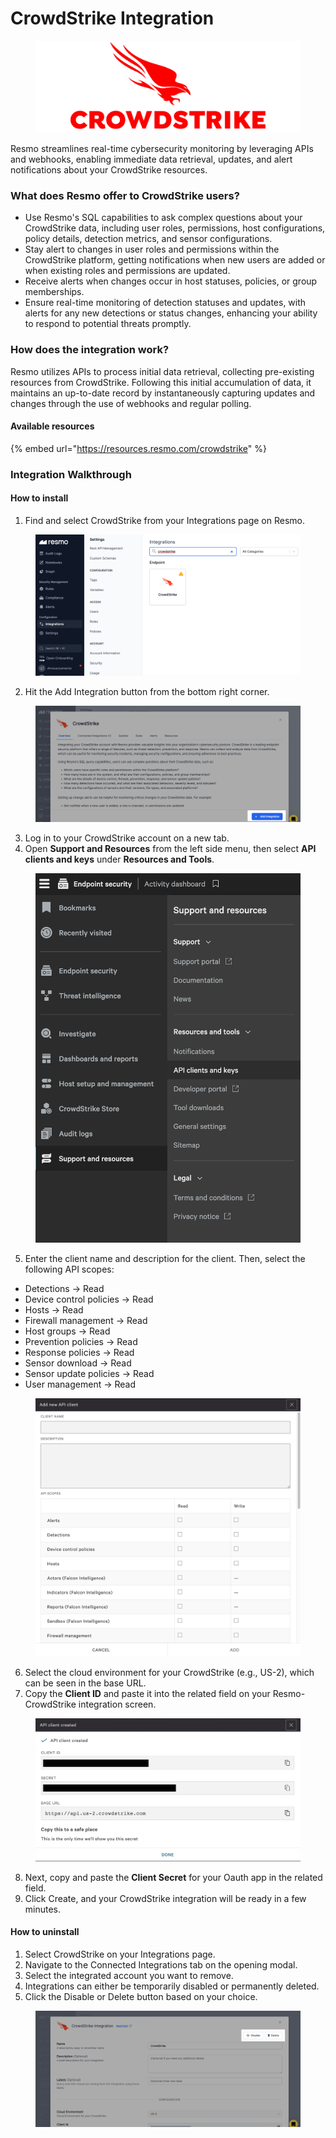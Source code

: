 # CrowdStrike Integration



<figure><img src="../.gitbook/assets/crowdstrike-logo (1).png" alt=""><figcaption></figcaption></figure>

Resmo streamlines real-time cybersecurity monitoring by leveraging APIs and webhooks, enabling immediate data retrieval, updates, and alert notifications about your CrowdStrike resources.

### What does Resmo offer to CrowdStrike users?

* Use Resmo's SQL capabilities to ask complex questions about your CrowdStrike data, including user roles, permissions, host configurations, policy details, detection metrics, and sensor configurations.&#x20;
* Stay alert to changes in user roles and permissions within the CrowdStrike platform, getting notifications when new users are added or when existing roles and permissions are updated.&#x20;
* Receive alerts when changes occur in host statuses, policies, or group memberships.
* Ensure real-time monitoring of detection statuses and updates, with alerts for any new detections or status changes, enhancing your ability to respond to potential threats promptly.

### How does the integration work?

Resmo utilizes APIs to process initial data retrieval, collecting pre-existing resources from CrowdStrike. Following this initial accumulation of data, it maintains an up-to-date record by instantaneously capturing updates and changes through the use of webhooks and regular polling.

#### Available resources

{% embed url="https://resources.resmo.com/crowdstrike" %}

### Integration Walkthrough

#### How to install

1. Find and select CrowdStrike from your Integrations page on Resmo.

<figure><img src="../.gitbook/assets/select-crowdstrike.png" alt=""><figcaption></figcaption></figure>

2. Hit the Add Integration button from the bottom right corner.

<figure><img src="../.gitbook/assets/add-integration.png" alt=""><figcaption></figcaption></figure>

3. Log in to your CrowdStrike account on a new tab.
4. Open **Support and Resources** from the left side menu, then select **API clients and keys** under **Resources and Tools**.

<figure><img src="../.gitbook/assets/api.png" alt=""><figcaption></figcaption></figure>

5. Enter the client name and description for the client. Then, select the following API scopes:

* Detections -> Read
* Device control policies -> Read
* Hosts -> Read
* Firewall management -> Read
* Host groups -> Read
* Prevention policies -> Read
* Response policies -> Read
* Sensor download -> Read
* Sensor update policies -> Read
* User management -> Read

<figure><img src="../.gitbook/assets/add-new-api.png" alt=""><figcaption></figcaption></figure>

6. Select the cloud environment for your CrowdStrike (e.g., US-2), which can be seen in the base URL.
7. Copy the **Client ID** and paste it into the related field on your Resmo-CrowdStrike integration screen.

<figure><img src="../.gitbook/assets/api-created.jpg" alt=""><figcaption></figcaption></figure>

8. Next, copy and paste the **Client Secret** for your Oauth app in the related field.
9. Click Create, and your CrowdStrike integration will be ready in a few minutes.

#### How to uninstall

1. Select CrowdStrike on your Integrations page.
2. Navigate to the Connected Integrations tab on the opening modal.
3. Select the integrated account you want to remove.
4. Integrations can either be temporarily disabled or permanently deleted.
5. Click the Disable or Delete button based on your choice.

<figure><img src="../.gitbook/assets/disable-crowdstrike.png" alt=""><figcaption></figcaption></figure>
